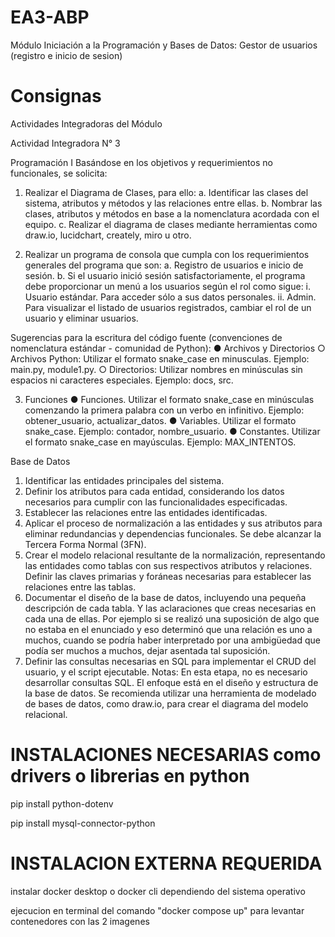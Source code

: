# EA3-ABP
Módulo Iniciación a la Programación y Bases de Datos: Gestor de usuarios (registro e inicio de sesion)

# Consignas

Actividades Integradoras del Módulo

Actividad Integradora N° 3

Programación I
Basándose en los objetivos y requerimientos no funcionales, se solicita:
1. Realizar el Diagrama de Clases, para ello:
a. Identificar las clases del sistema, atributos y métodos y las relaciones
entre ellas.
b. Nombrar las clases, atributos y métodos en base a la nomenclatura
acordada con el equipo.
c. Realizar el diagrama de clases mediante herramientas como draw.io,
lucidchart, creately, miro u otro.

2. Realizar un programa de consola que cumpla con los requerimientos
generales del programa que son:
a. Registro de usuarios e inicio de sesión.
b. Si el usuario inició sesión satisfactoriamente, el programa debe
proporcionar un menú a los usuarios según el rol como sigue:
i. Usuario estándar. Para acceder sólo a sus datos personales.
ii. Admin. Para visualizar el listado de usuarios registrados,
cambiar el rol de un usuario y eliminar usuarios.

Sugerencias para la escritura del código fuente (convenciones de
nomenclatura estándar - comunidad de Python):
● Archivos y Directorios
○ Archivos Python: Utilizar el formato snake_case en minusculas.
Ejemplo: main.py, module1.py.
○ Directorios: Utilizar nombres en minúsculas sin espacios ni
caracteres especiales. Ejemplo: docs, src.

3. Funciones
● Funciones. Utilizar el formato snake_case en minúsculas comenzando la
primera palabra con un verbo en infinitivo. Ejemplo: obtener_usuario,
actualizar_datos.
● Variables. Utilizar el formato snake_case. Ejemplo: contador,
nombre_usuario.
● Constantes. Utilizar el formato snake_case en mayúsculas. Ejemplo:
MAX_INTENTOS.

Base de Datos
1. Identificar las entidades principales del sistema.
2. Definir los atributos para cada entidad, considerando los datos necesarios
para cumplir con las funcionalidades especificadas.
3. Establecer las relaciones entre las entidades identificadas.
4. Aplicar el proceso de normalización a las entidades y sus atributos para
eliminar redundancias y dependencias funcionales. Se debe alcanzar la
Tercera Forma Normal (3FN).
5. Crear el modelo relacional resultante de la normalización, representando las
entidades como tablas con sus respectivos atributos y relaciones. Definir las
claves primarias y foráneas necesarias para establecer las relaciones entre
las tablas.
6. Documentar el diseño de la base de datos, incluyendo una pequeña
descripción de cada tabla. Y las aclaraciones que creas necesarias en cada
una de ellas. Por ejemplo si se realizó una suposición de algo que no estaba
en el enunciado y eso determinó que una relación es uno a muchos, cuando
se podría haber interpretado por una ambigüedad que podía ser muchos a
muchos, dejar asentada tal suposición.
7. Definir las consultas necesarias en SQL para implementar el CRUD del
usuario, y el script ejecutable.
Notas: En esta etapa, no es necesario desarrollar consultas SQL. El enfoque está en
el diseño y estructura de la base de datos. Se recomienda utilizar una herramienta de
modelado de bases de datos, como draw.io, para crear el diagrama del modelo
relacional.

# INSTALACIONES NECESARIAS como drivers o librerias en python

pip install python-dotenv

pip install mysql-connector-python

# INSTALACION EXTERNA REQUERIDA

instalar docker desktop o docker cli dependiendo del sistema operativo

ejecucion en terminal del comando "docker compose up" para levantar contenedores con las 2 imagenes